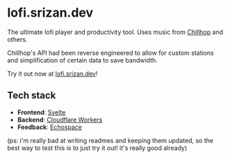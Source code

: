 # lofi.srizan.dev

The ultimate lofi player and productivity tool. Uses music from [Chillhop](https://chillhop.com/) and others.

Chillhop's API had been reverse engineered to allow for custom stations and simplification of certain data to save bandwidth.

Try it out now at [lofi.srizan.dev](https://lofi.srizan.dev)!

## Tech stack
- **Frontend**: [Svelte](https://svelte.dev/)
- **Backend**: [Cloudflare Workers](https://workers.cloudflare.com/)
- **Feedback**: [Echospace](https://echospace.dev/)

(ps: i'm really bad at writing readmes and keeping them updated, so the best way to test this is to just try it out! it's really good already)